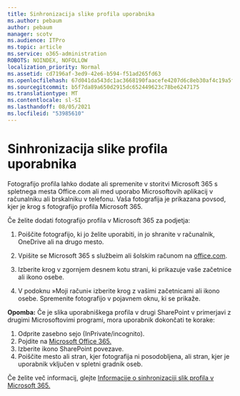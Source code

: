 ```yaml
---
title: Sinhronizacija slike profila uporabnika
ms.author: pebaum
author: pebaum
manager: scotv
ms.audience: ITPro
ms.topic: article
ms.service: o365-administration
ROBOTS: NOINDEX, NOFOLLOW
localization_priority: Normal
ms.assetid: cd7196af-3ed9-42e6-b594-f51ad265fd63
ms.openlocfilehash: 67d041da543dc1ac3668190faacefe4207d6c8eb30af4c19a5ff0833a3b46538
ms.sourcegitcommit: b5f7da89a650d2915dc652449623c78be6247175
ms.translationtype: MT
ms.contentlocale: sl-SI
ms.lasthandoff: 08/05/2021
ms.locfileid: "53985610"
---
```

# <a name="sync-a-users-profile-picture"></a>Sinhronizacija slike profila uporabnika

Fotografijo profila lahko dodate ali spremenite v storitvi Microsoft 365 s spletnega mesta Office.com ali med uporabo Microsoftovih aplikacij v računalniku ali brskalniku v telefonu. Vaša fotografija je prikazana povsod, kjer je krog s fotografijo profila Microsoft 365.

Če želite dodati fotografijo profila v Microsoft 365 za podjetja:

1. Poiščite fotografijo, ki jo želite uporabiti, in jo shranite v računalnik, OneDrive ali na drugo mesto.

2. Vpišite se Microsoft 365 s službeim ali šolskim računom na [office.com](https://www.office.com).

3. Izberite krog v zgornjem desnem kotu strani, ki prikazuje vaše začetnice ali ikono osebe.

4. V podoknu »Moji računi« izberite krog z vašimi začetnicami ali ikono osebe. Spremenite fotografijo v pojavnem oknu, ki se prikaže.

**Opomba:** Če je slika uporabniškega profila v drugi SharePoint v primerjavi z drugimi Microsoftovimi programi, mora uporabnik dokončati te korake:

1. Odprite zasebno sejo (InPrivate/incognito).
1. Pojdite na [Microsoft Office 365.](https://www.office.com)
1. Izberite ikono SharePoint povezave.
1. Poiščite mesto ali stran, kjer fotografija ni posodobljena, ali stran, kjer je uporabnik vključen v spletni gradnik oseb.

Če želite več informacij, glejte [Informacije o sinhronizaciji slik profila v Microsoft 365.](https://support.office.com/article/information-about-profile-picture-synchronization-in-office-365-20594d76-d054-4af4-a660-401133e3d48a)

